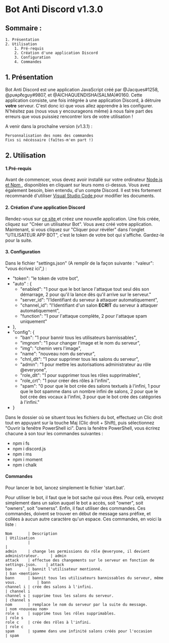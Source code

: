 # Bot Anti Discord v1.3.0


##    Sommaire :

    1. Présentation
    2. Utilisation
        1. Pré-requis
        2. Création d'une application Discord
        3. Configuration
        4. Commandes

## 1.  Présentation

Bot Anti Discord est une application JavaScript créé par @Jacques#1258, @ρυяρℓєgυу#9807, et 
@AICHAQUENDISHA(SALMA)#0160. Cette application consiste, une fois intégrée à une application 
Discord, à détruire **votre** serveur. C'est donc ici que vous allez apprendre à les 
configurer. N'hésitez pas (nous vous y encourageons même) à nous faire part des erreurs que 
vous puissiez rencontrer lors de votre utilisation !

A venir dans la prochaîne version (v1.3.1) :

    Personnalisation des noms des commandes
    Fixs si nécéssaire (faîtes-m'en part !)

## 2. Utilisation

#### 1.Pré-requis

Avant de commencer, vous devez avoir installé sur votre ordinateur [ Node.js et Npm ]( https://nodejs.org/en/ "Installer Node.js et Npm" ), disponibles en cliquant sur leurs noms ci-dessus. Vous avez également besoin, bien entendu, d'un compte Discord. Il est très fortement recommandé d'utiliser [ Visual Studio Code ]( https://code.visualstudio.com/download "Installer Visual Studio Code" ) pour modifier les documents.

#### 2. Création d'une application Discord

Rendez-vous sur [ ce site ]( https://discordapp.com/developers/applications/me/create "Vos applications Discord" ) et créez une nouvelle application. Une fois créée, cliquez sur 
"Créer un utilisateur Bot". Vous avez créé votre application. Maintenant, si vous cliquez sur "Cliquer pour révéler" dans l'onglet "UTILISATEUR APP BOT", c'est le token de votre bot qui s'affiche. Gardez-le pour la suite.

#### 3. Configuration

Dans le fichier "settings.json" (A remplir de la façon suivante : "valeur": "vous écrivez ici",) : 
* "token": "le token de votre bot",
* "auto" : {
    * "enabled": "1 pour que le bot lance l'attaque tout seul dès son démarrage, 2 pour qu'il la lance dès qu'il arrive sur le serveur."
    * "server_id": "l'Identifiant du serveur à attaquer automatiquement",
    * "channel_id": "l'Identifiant d'un salon **ECRIT** du serveur à attaquer automatiquement",
    * "function": "1 pour l'attaque complète, 2 pour l'attaque spam uniquement"
* },
* "config": {
    * "ban": "1 pour bannir tous les utilisateurs bannissables",
    * "imgnom": "1 pour changer l'image et le nom du serveur",
    * "img": "chemin vers l'image",
    * "name": "nouveau nom du serveur",
    * "chnl_dlt": "1 pour supprimer tous les salons du serveur",
    * "admin": "1 pour mettre les autorisations administrateur au rôle @everyone",
    * "role_dlt": "1 pour supprimer tous les rôles supprimables",
    * "role_crt": "1 pour créer des rôles à l'infini",
    * "spam": "0 pour que le bot crée des salons textuels à l'infini, 1 pour que le bot spamme dans un nombre infini de salons, 2 pour que le bot crée des vocaux à l'infini, 3 pour que le bot crée des catégories à l'infini."
* }

Dans le dossier où se situent tous les fichiers du bot, effectuez un Clic droit tout en appuyant sur la touche Maj (Clic droit + Shift), puis sélectionnez "Ouvrir la fenêtre PowerShell ici". Dans la fenêtre PowerShell, vous écrirez chacune à son tour les commandes suivantes :
* npm i fs
* npm i discord.js
* npm i ms
* npm i moment
* npm i chalk

#### Commandes

Pour lancer le bot, lancez simplement le fichier 'start.bat'.

Pour utiliser le bot, il faut que le bot sache qui vous êtes. Pour celà, envoyez simplement dans un salon auquel le bot a accès, soit "owner", soit "owners", soit "ownerss". Enfin, il faut utiliser des commandes. Ces commandes, doivent se trouver 
en début de message sans préfixe, et collées à aucun autre caractère qu'un espace. 
Ces commandes, en voici la liste : 


    Nom       | Description                                                              | Utilisation
              |                                                                          |
    admin     | change les permissions du rôle @everyone, il devient administrateur.     | admin
    attack    | effectue des changements sur le serveur en fonction de settings.json.    | attack
    ban       | bannit l'utilisateur mentionné.                                          | ban <mention>
    bann      | bannit tous les utilisateurs bannissables du serveur, même vous.         | bann
    channel i | crée des salons à l'infini.                                              | channel i
    channel s | supprime tous les salons du serveur.                                     | channel s
    nom       | remplace le nom du serveur par la suite du message.                      | nom <nouveau nom>
    role s    | supprime tous les rôles supprimables.                                    | role s  
    role c    | crée des rôles à l'infini.                                               | role c
    spam      | spamme dans une infinité salons créés pour l'occasion                    | spam 
